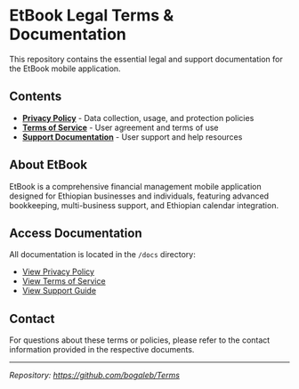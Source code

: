 # EtBook Legal Terms & Documentation

This repository contains the essential legal and support documentation for the EtBook mobile application.

## Contents

- **[Privacy Policy](docs/privacy-policy.md)** - Data collection, usage, and protection policies
- **[Terms of Service](docs/terms-of-service.md)** - User agreement and terms of use
- **[Support Documentation](docs/support.md)** - User support and help resources

## About EtBook

EtBook is a comprehensive financial management mobile application designed for Ethiopian businesses and individuals, featuring advanced bookkeeping, multi-business support, and Ethiopian calendar integration.

## Access Documentation

All documentation is located in the `/docs` directory:

- [View Privacy Policy](docs/privacy-policy.md)
- [View Terms of Service](docs/terms-of-service.md) 
- [View Support Guide](docs/support.md)


## Contact

For questions about these terms or policies, please refer to the contact information provided in the respective documents.

---

*Repository: https://github.com/bogaleb/Terms*